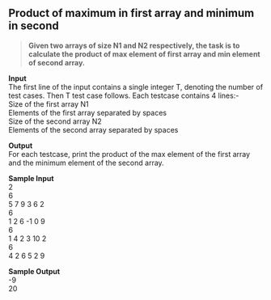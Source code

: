## Product of maximum in first array and minimum in second

> **Given two arrays of size N1 and N2 respectively, the task is to calculate the product of max element of first array and min element of second array.**

**Input**<br/>
The first line of the input contains a single integer T, denoting the number of test cases. Then T test case follows. Each testcase contains 4 lines:-<br/>
Size of the first array N1<br/>
Elements of the first array separated by spaces<br/>
Size of the second array N2<br/>
Elements of the second array separated by spaces<br/>

**Output** <br/>
For each testcase, print the product of the max element of the first array and the minimum element of the second array.<br/>

**Sample Input**<br/>
2<br/>
6<br/>
5 7 9 3 6 2<br/>
6<br/>
1 2 6 -1 0 9<br/>
6<br/>
1 4 2 3 10 2<br/>
6<br/>
4 2 6 5 2 9<br/>

**Sample Output**<br/>
-9<br/>
20<br/>
